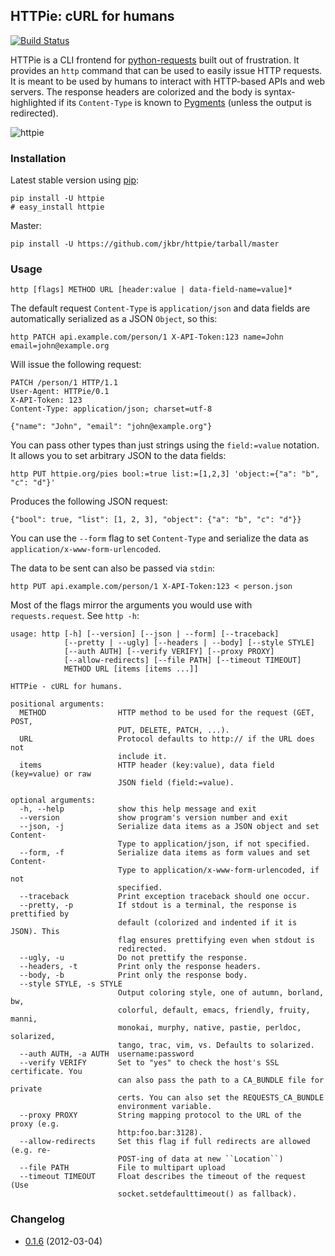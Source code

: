 ## HTTPie: cURL for humans

[![Build Status](https://secure.travis-ci.org/jkbr/httpie.png)](http://travis-ci.org/jkbr/httpie)


HTTPie is a CLI frontend for [python-requests](http://python-requests.org) built out of frustration. It provides an `http` command that can be used to easily issue HTTP requests. It is meant to be used by humans to interact with HTTP-based APIs and web servers. The response headers are colorized and the body is syntax-highlighted if its `Content-Type` is known to [Pygments](http://pygments.org/) (unless the output is redirected).

![httpie](https://github.com/jkbr/httpie/raw/master/httpie.png)

### Installation

Latest stable version using [pip](http://www.pip-installer.org/en/latest/index.html):

    pip install -U httpie
    # easy_install httpie

Master:

    pip install -U https://github.com/jkbr/httpie/tarball/master


### Usage

    http [flags] METHOD URL [header:value | data-field-name=value]*

The default request `Content-Type` is `application/json` and data fields are automatically serialized as a JSON `Object`, so this:

    http PATCH api.example.com/person/1 X-API-Token:123 name=John email=john@example.org

Will issue the following request:

    PATCH /person/1 HTTP/1.1
    User-Agent: HTTPie/0.1
    X-API-Token: 123
    Content-Type: application/json; charset=utf-8

    {"name": "John", "email": "john@example.org"}

You can pass other types than just strings using the `field:=value` notation. It allows you to set arbitrary JSON to the data fields:

    http PUT httpie.org/pies bool:=true list:=[1,2,3] 'object:={"a": "b", "c": "d"}'

Produces the following JSON request:

    {"bool": true, "list": [1, 2, 3], "object": {"a": "b", "c": "d"}}

You can use the `--form` flag to set `Content-Type` and serialize the data as `application/x-www-form-urlencoded`.

The data to be sent can also be passed via `stdin`:

    http PUT api.example.com/person/1 X-API-Token:123 < person.json

Most of the flags mirror the arguments you would use with `requests.request`. See `http -h`:

    usage: http [-h] [--version] [--json | --form] [--traceback]
                [--pretty | --ugly] [--headers | --body] [--style STYLE]
                [--auth AUTH] [--verify VERIFY] [--proxy PROXY]
                [--allow-redirects] [--file PATH] [--timeout TIMEOUT]
                METHOD URL [items [items ...]]

    HTTPie - cURL for humans.

    positional arguments:
      METHOD                HTTP method to be used for the request (GET, POST,
                            PUT, DELETE, PATCH, ...).
      URL                   Protocol defaults to http:// if the URL does not
                            include it.
      items                 HTTP header (key:value), data field (key=value) or raw
                            JSON field (field:=value).

    optional arguments:
      -h, --help            show this help message and exit
      --version             show program's version number and exit
      --json, -j            Serialize data items as a JSON object and set Content-
                            Type to application/json, if not specified.
      --form, -f            Serialize data items as form values and set Content-
                            Type to application/x-www-form-urlencoded, if not
                            specified.
      --traceback           Print exception traceback should one occur.
      --pretty, -p          If stdout is a terminal, the response is prettified by
                            default (colorized and indented if it is JSON). This
                            flag ensures prettifying even when stdout is
                            redirected.
      --ugly, -u            Do not prettify the response.
      --headers, -t         Print only the response headers.
      --body, -b            Print only the response body.
      --style STYLE, -s STYLE
                            Output coloring style, one of autumn, borland, bw,
                            colorful, default, emacs, friendly, fruity, manni,
                            monokai, murphy, native, pastie, perldoc, solarized,
                            tango, trac, vim, vs. Defaults to solarized.
      --auth AUTH, -a AUTH  username:password
      --verify VERIFY       Set to "yes" to check the host's SSL certificate. You
                            can also pass the path to a CA_BUNDLE file for private
                            certs. You can also set the REQUESTS_CA_BUNDLE
                            environment variable.
      --proxy PROXY         String mapping protocol to the URL of the proxy (e.g.
                            http:foo.bar:3128).
      --allow-redirects     Set this flag if full redirects are allowed (e.g. re-
                            POST-ing of data at new ``Location``)
      --file PATH           File to multipart upload
      --timeout TIMEOUT     Float describes the timeout of the request (Use
                            socket.setdefaulttimeout() as fallback).

### Changelog

* [0.1.6](https://github.com/jkbr/httpie/compare/0.1.4...0.1.6) (2012-03-04)
